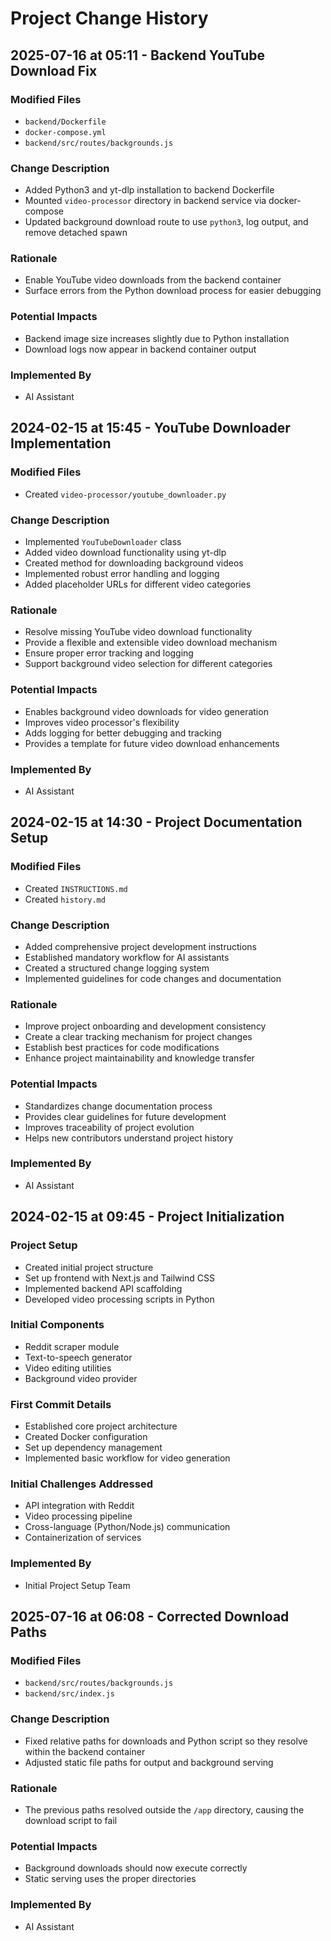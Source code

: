 # Project Change History

## 2025-07-16 at 05:11 - Backend YouTube Download Fix

### Modified Files
- `backend/Dockerfile`
- `docker-compose.yml`
- `backend/src/routes/backgrounds.js`

### Change Description
- Added Python3 and yt-dlp installation to backend Dockerfile
- Mounted `video-processor` directory in backend service via docker-compose
- Updated background download route to use `python3`, log output, and remove detached spawn

### Rationale
- Enable YouTube video downloads from the backend container
- Surface errors from the Python download process for easier debugging

### Potential Impacts
- Backend image size increases slightly due to Python installation
- Download logs now appear in backend container output

### Implemented By
- AI Assistant

## 2024-02-15 at 15:45 - YouTube Downloader Implementation

### Modified Files
- Created `video-processor/youtube_downloader.py`

### Change Description
- Implemented `YouTubeDownloader` class
- Added video download functionality using yt-dlp
- Created method for downloading background videos
- Implemented robust error handling and logging
- Added placeholder URLs for different video categories

### Rationale
- Resolve missing YouTube video download functionality
- Provide a flexible and extensible video download mechanism
- Ensure proper error tracking and logging
- Support background video selection for different categories

### Potential Impacts
- Enables background video downloads for video generation
- Improves video processor's flexibility
- Adds logging for better debugging and tracking
- Provides a template for future video download enhancements

### Implemented By
- AI Assistant

## 2024-02-15 at 14:30 - Project Documentation Setup

### Modified Files
- Created `INSTRUCTIONS.md`
- Created `history.md`

### Change Description
- Added comprehensive project development instructions
- Established mandatory workflow for AI assistants
- Created a structured change logging system
- Implemented guidelines for code changes and documentation

### Rationale
- Improve project onboarding and development consistency
- Create a clear tracking mechanism for project changes
- Establish best practices for code modifications
- Enhance project maintainability and knowledge transfer

### Potential Impacts
- Standardizes change documentation process
- Provides clear guidelines for future development
- Improves traceability of project evolution
- Helps new contributors understand project history

### Implemented By
- AI Assistant

## 2024-02-15 at 09:45 - Project Initialization

### Project Setup
- Created initial project structure
- Set up frontend with Next.js and Tailwind CSS
- Implemented backend API scaffolding
- Developed video processing scripts in Python

### Initial Components
- Reddit scraper module
- Text-to-speech generator
- Video editing utilities
- Background video provider

### First Commit Details
- Established core project architecture
- Created Docker configuration
- Set up dependency management
- Implemented basic workflow for video generation

### Initial Challenges Addressed
- API integration with Reddit
- Video processing pipeline
- Cross-language (Python/Node.js) communication
- Containerization of services

### Implemented By
- Initial Project Setup Team 
## 2025-07-16 at 06:08 - Corrected Download Paths

### Modified Files
- `backend/src/routes/backgrounds.js`
- `backend/src/index.js`

### Change Description
- Fixed relative paths for downloads and Python script so they resolve within the backend container
- Adjusted static file paths for output and background serving

### Rationale
- The previous paths resolved outside the `/app` directory, causing the download script to fail

### Potential Impacts
- Background downloads should now execute correctly
- Static serving uses the proper directories

### Implemented By
- AI Assistant
